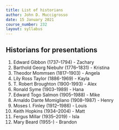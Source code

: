 ```yaml
---
title: List of historians
author: John D. Muccigrosso
date: 15 January 2021
course_number: 232
layout: syllabus
---
```


## Historians for presentations

1. Edward Gibbon (1737–1794) - Zachary
1. Barthold Georg Niebuhr (1776–1831) - Kristina
1. Theodor Mommsen (1817–1903) - Angela
1. Lily Ross Taylor (1886-1969) - Kayla
1. T. Robert Broughton (1900-1993) - Alex
1. Ronald Syme (1903–1989) - Hana
1. Edward Togo Salmon (1905–1988) - Mike
1. Arnaldo Dante Momigliano (1908–1987) - Henry
1. Moses I. Finley (1912–1986) - Louis
1. Keith Hopkins (1934–2004) - Matt
1. Fergus Millar (1935–2019) - Isla
1. Mary Beard (1955-) - Brandon
